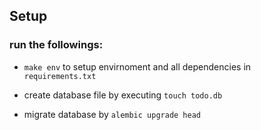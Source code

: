 ## Setup

### run the followings:
- `make env` to setup envirnoment and all dependencies in `requirements.txt`

- create database file by executing `touch todo.db`

- migrate database by `alembic upgrade head`

    